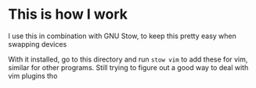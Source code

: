 # This is how I work

I use this in combination with GNU Stow, to keep this pretty easy when swapping devices

With it installed, go to this directory and run `stow vim` to add these for vim, similar for other programs.
Still trying to figure out a good way to deal with vim plugins tho

